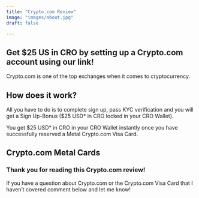 ```yaml
---
title: "Crypto.com Review"
image: "images/about.jpg"
draft: false

---
```


## Get $25 US in CRO by setting up a Crypto.com account using our link!

Crypto.com is one of the top exchanges when it comes to cryptocurrency.  

## How does it work?

All you have to do is to complete sign up, pass KYC verification and you will get a Sign Up-Bonus ($25 USD* in CRO locked in your CRO Wallet).

You get $25 USD* in CRO in your CRO Wallet instantly once you have successfully reserved a Metal Crypto.com Visa Card.

## Crypto.com Metal Cards



### Thank you for reading this Crypto.com review!

If you have a question about Crypto.com or the Crypto.com Visa Card that I haven’t covered comment below and let me know!
